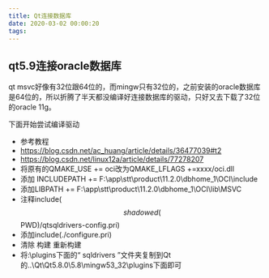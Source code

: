 ```yaml
---
title: Qt连接数据库
date: 2020-03-02 00:00:20
tags:
---
```


## qt5.9连接oracle数据库

qt msvc好像有32位跟64位的，而mingw只有32位的，之前安装的oracle数据库是64位的，所以折腾了半天都没编译好连接数据库的驱动，只好又去下载了32位的oracle 11g。

<!-- more -->
下面开始尝试编译驱动
+ 参考教程
+ https://blog.csdn.net/ac_huang/article/details/36477039#t2
+ https://blog.csdn.net/linux12a/article/details/77278207
+ 将原有的QMAKE_USE += oci改为QMAKE_LFLAGS +=xxxx/oci.dll
+ 添加 INCLUDEPATH += F:\app\stt\product\11.2.0\dbhome_1\OCI\include
+ 添加LIBPATH += F:\app\stt\product\11.2.0\dbhome_1\OCI\lib\MSVC
+ 注释include($$shadowed($$PWD)/qtsqldrivers-config.pri)
+ 添加include(./configure.pri)
+ 清除 构建 重新构建
+ 将:\plugins下面的“ sqldrivers ”文件夹复制到Qt的..\Qt\Qt5.8.0\5.8\mingw53_32\plugins下面即可
